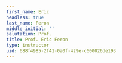 ```yaml
---
first_name: Eric
headless: true
last_name: Feron
middle_initial: ''
salutation: Prof.
title: Prof. Eric Feron
type: instructor
uid: 688f4985-2f41-0a0f-429e-c600026de193
---
```

